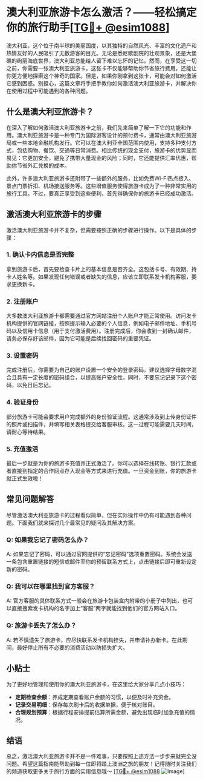 # 澳大利亚旅游卡怎么激活？——轻松搞定你的旅行助手[[TG💪+ @esim1088](https://t.me/s/esim1088)]

澳大利亚，这个位于南半球的美丽国度，以其独特的自然风光、丰富的文化遗产和热情友好的人民吸引了无数游客的目光。无论是悉尼歌剧院的壮观景象，还是大堡礁的绚丽海底世界，澳大利亚总能给人留下难以忘怀的记忆。然而，在享受这一切之前，你需要一张澳大利亚旅游卡。这张卡不仅能够帮助你节省旅行费用，还能让你更方便地探索这个神奇的国家。但是，如果你刚拿到这张卡，可能会对如何激活它感到困惑。别担心，这篇文章将手把手教你如何激活澳大利亚旅游卡，并解决你在使用过程中可能遇到的各种问题。

## 什么是澳大利亚旅游卡？

在深入了解如何激活澳大利亚旅游卡之前，我们先来简单了解一下它的功能和作用。澳大利亚旅游卡是一种专门为国际游客设计的预付费卡，通常由澳大利亚旅游局或一些本地金融机构发行。它可以在澳大利亚全国范围内使用，支持多种支付方式，包括购物、餐饮、交通等日常消费。相比传统的现金支付，旅游卡的优势显而易见：它更加安全，避免了携带大量现金的风险；同时，它还能提供汇率优惠，帮助你节省外汇兑换的成本。

此外，许多澳大利亚旅游卡还附带了一些额外的服务，比如免费Wi-Fi热点接入、景点门票折扣、机场接送服务等。这些增值服务使得旅游卡成为了一种非常实用的旅行工具。不过，要真正享受到这些便利，首先得确保你的旅游卡已经成功激活。

## 激活澳大利亚旅游卡的步骤

激活澳大利亚旅游卡并不复杂，但需要按照正确的步骤进行操作。以下是具体的步骤：

### 1. 确认卡内信息是否完整

拿到旅游卡后，首先要检查卡片上的基本信息是否齐全。这包括卡号、有效期、持卡人姓名等。如果发现任何错误或者缺失的信息，应该立即联系发卡机构客服，要求更换新卡。

### 2. 注册账户

大多数澳大利亚旅游卡都需要通过官方网站注册个人账户才能正常使用。访问发卡机构提供的官网链接，按照提示输入必要的个人信息，例如电子邮件地址、手机号码以及信用卡信息（用于支付激活费用）。注册完成后，你会收到一封确认邮件，请务必保存好该邮件，因为它可能是后续找回密码的重要凭证。

### 3. 设置密码

完成注册后，你需要为自己的账户设置一个安全的登录密码。建议选择字母数字混合且具有一定长度的密码组合，以提高账户安全性。同时，不要忘记记录下这个密码，以免日后忘记。

### 4. 验证身份

部分旅游卡可能会要求用户完成额外的身份验证流程。这通常涉及到上传身份证件的照片或扫描件，并填写相关表格提交给客服审核。这一过程可能需要几天时间，请耐心等待结果。

### 5. 充值激活

最后一步就是为你的旅游卡充值并正式激活了。你可以选择在线转账、银行汇款或者直接到指定的合作网点存入现金等方式来进行充值。一旦资金到账，你的旅游卡就正式生效啦！

## 常见问题解答

尽管激活澳大利亚旅游卡的过程看似简单，但在实际操作中仍有可能遇到各种问题。下面我们就来探讨几个最常见的疑问及其解决方案。

### Q: 如果我忘记了密码怎么办？

A: 如果忘记了密码，可以通过官网提供的“忘记密码”选项重置密码。系统会发送一条包含重置链接的短信或邮件至你的预留联系方式上，点击链接后即可重新设定新的密码。

### Q: 我可以在哪里找到官方客服？

A: 官方客服的具体联系方式一般会在旅游卡包装盒内附带的小册子中列出，也可以直接搜索发卡机构的名字加上“客服”两字就能找到他们的官方网站入口。

### Q: 旅游卡丢失了怎么办？

A: 若不慎遗失了旅游卡，应尽快联系发卡机构挂失，并申请补办新卡。在此期间，最好停止所有不必要的消费活动以防损失扩大。

## 小贴士

为了更好地管理和使用你的澳大利亚旅游卡，在这里给大家分享几点小技巧：

- **定期检查余额**：养成定期查看账户余额的习惯，以便及时补充资金。
- **记录交易明细**：保存每次刷卡后的收据单据，便于核对账目。
- **合理规划预算**：根据行程安排提前估算所需金额，避免出现临时加急充值的情况。

## 结语

总之，激活澳大利亚旅游卡并不是一件难事，只要按照上述方法一步步来就完全没问题。希望这篇指南能帮助到每一位即将踏上澳洲之旅的朋友！记得随时关注我们的频道获取更多关于旅行方面的实用信息哦～ [[TG💪+ @esim1088](https://t.me/s/esim1088) ![Image](https://i.postimg.cc/4NQfJmqS/Snipaste-2025-05-13-00-14-12.png)]